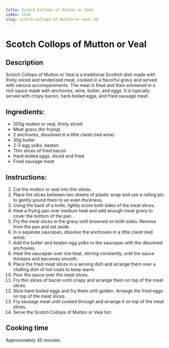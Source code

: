 ```yaml
---
title: Scotch Collops of Mutton or Veal
index: 1524
slug: scotch-collops-of-mutton-or-veal.md
---
```


# Scotch Collops of Mutton or Veal

## Description
Scotch Collops of Mutton or Veal is a traditional Scottish dish made with thinly sliced and tenderized meat, cooked in a flavorful gravy and served with various accompaniments. The meat is fried and then simmered in a rich sauce made with anchovies, wine, butter, and eggs. It is typically served with crispy bacon, hard-boiled eggs, and fried sausage meat.

## Ingredients:
- 500g mutton or veal, thinly sliced
- Meat gravy (for frying)
- 2 anchovies, dissolved in a little claret (red wine)
- 30g butter
- 2-3 egg yolks, beaten
- Thin slices of fried bacon
- Hard-boiled eggs, sliced and fried
- Fried sausage meat

## Instructions:
1. Cut the mutton or veal into thin slices.
2. Place the slices between two sheets of plastic wrap and use a rolling pin to gently pound them to an even thickness.
3. Using the back of a knife, lightly score both sides of the meat slices.
4. Heat a frying pan over medium heat and add enough meat gravy to cover the bottom of the pan.
5. Fry the meat slices in the gravy until browned on both sides. Remove from the pan and set aside.
6. In a separate saucepan, dissolve the anchovies in a little claret (red wine).
7. Add the butter and beaten egg yolks to the saucepan with the dissolved anchovies.
8. Heat the saucepan over low heat, stirring constantly, until the sauce thickens and becomes smooth.
9. Place the fried meat slices in a serving dish and arrange them over a chafing dish of hot coals to keep warm.
10. Pour the sauce over the meat slices.
11. Fry thin slices of bacon until crispy and arrange them on top of the meat slices.
12. Slice hard-boiled eggs and fry them until golden. Arrange the fried eggs on top of the meat slices.
13. Fry sausage meat until cooked through and arrange it on top of the meat slices.
14. Serve the Scotch Collops of Mutton or Veal hot.

## Cooking time
Approximately 45 minutes.